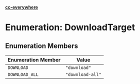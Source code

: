[**cc-everywhere**](../../../../../index.md)

<HorizontalLine />

# Enumeration: DownloadTarget

## Enumeration Members

| Enumeration Member | Value |
| ------ | ------ |
| `DOWNLOAD` | `"download"` |
| `DOWNLOAD_ALL` | `"download-all"` |
